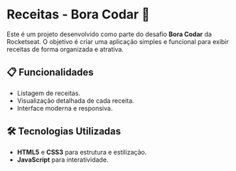 # Receitas - Bora Codar 🚀

Este é um projeto desenvolvido como parte do desafio **Bora Codar** da Rocketseat. O objetivo é criar uma aplicação simples e funcional para exibir receitas de forma organizada e atrativa.

## 📋 Funcionalidades

- Listagem de receitas.
- Visualização detalhada de cada receita.
- Interface moderna e responsiva.

## 🛠️ Tecnologias Utilizadas

- **HTML5** e **CSS3** para estrutura e estilização.
- **JavaScript** para interatividade.